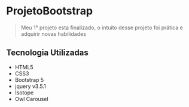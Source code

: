# ProjetoBootstrap

> Meu 1° projeto esta finalizado, o intuito desse projeto foi prática e adquirir novas habilidades

## Tecnologia Utilizadas
<ul>
  <li>HTML5</li>
  <li>CSS3</li>
  <li>Bootstrap 5</li>
  <li>jquery v3.5.1</li>
  <li>Isotope</li>
  <li>Owl Carousel</li>
</ul>
